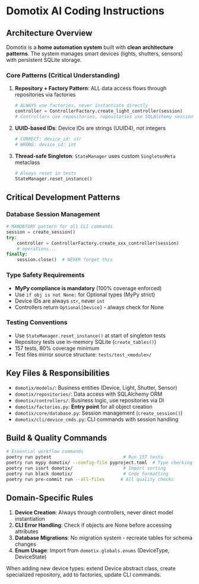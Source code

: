 # Domotix AI Coding Instructions

## Architecture Overview

Domotix is a **home automation system** built with **clean architecture patterns**. The system manages smart devices (lights, shutters, sensors) with persistent SQLite storage.

### Core Patterns (Critical Understanding)

1. **Repository + Factory Pattern**: ALL data access flows through repositories via factories
   ```python
   # ALWAYS use factories, never instantiate directly
   controller = ControllerFactory.create_light_controller(session)
   # Controllers use repositories, repositories use SQLAlchemy sessions
   ```

2. **UUID-based IDs**: Device IDs are strings (UUID4), not integers
   ```python
   # CORRECT: device_id: str
   # WRONG: device_id: int
   ```

3. **Thread-safe Singleton**: `StateManager` uses custom `SingletonMeta` metaclass
   ```python
   # Always reset in tests
   StateManager.reset_instance()
   ```

## Critical Development Patterns

### Database Session Management
```python
# MANDATORY pattern for all CLI commands
session = create_session()
try:
    controller = ControllerFactory.create_xxx_controller(session)
    # operations...
finally:
    session.close()  # NEVER forget this
```

### Type Safety Requirements
- **MyPy compliance is mandatory** (100% coverage enforced)
- Use `if obj is not None:` for Optional types (MyPy strict)
- Device IDs are always `str`, never `int`
- Controllers return `Optional[Device]` - always check for None

### Testing Conventions
- Use `StateManager.reset_instance()` at start of singleton tests
- Repository tests use in-memory SQLite (`create_tables()`)
- 157 tests, 80% coverage minimum
- Test files mirror source structure: `tests/test_<module>/`

## Key Files & Responsibilities

- `domotix/models/`: Business entities (Device, Light, Shutter, Sensor)
- `domotix/repositories/`: Data access with SQLAlchemy ORM
- `domotix/controllers/`: Business logic, use repositories via DI
- `domotix/factories.py`: **Entry point** for all object creation
- `domotix/core/database.py`: Session management (`create_session()`)
- `domotix/cli/device_cmds.py`: CLI commands with session handling

## Build & Quality Commands

```bash
# Essential workflow commands
poetry run pytest                           # Run 157 tests
poetry run mypy domotix/ --config-file pyproject.toml  # Type checking
poetry run isort domotix/                   # Import sorting
poetry run black domotix/                   # Code formatting
poetry run pre-commit run --all-files      # All quality checks
```

## Domain-Specific Rules

1. **Device Creation**: Always through controllers, never direct model instantiation
2. **CLI Error Handling**: Check if objects are None before accessing attributes
3. **Database Migrations**: No migration system - recreate tables for schema changes
4. **Enum Usage**: Import from `domotix.globals.enums` (DeviceType, DeviceState)

When adding new device types: extend Device abstract class, create specialized repository, add to factories, update CLI commands.
